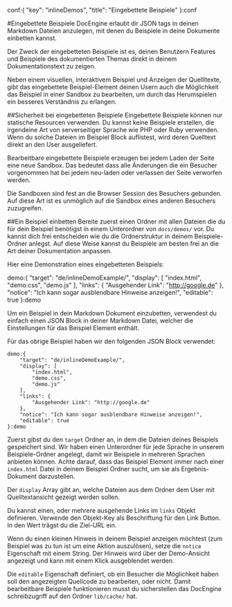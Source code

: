 conf:{
    "key": "inlineDemos",
    "title": "Eingebettete Beispiele"
}:conf

#Eingebettete Beispiele
DocEngine erlaubt dir JSON tags in deinen Markdown Dateien anzulegen, mit denen du Beispiele in deine
Dokumente einbetten kannst.

Der Zweck der eingebetteten Beispiele ist es, deinen Benutzern Features und Beispiele des dokumentierten
Themas direkt in deinem Dokumentationstext zu zeigen.

Neben einem visuellen, interaktivem Beispiel und Anzeigen der Quellltexte, gibt
das eingebettete Beispiel-Element deinen Usern auch die Möglichkeit das Beispiel in einer Sandbox zu bearbeiten,
um durch das Herumspielen ein besseres Verständnis zu erlangen.

##Sicherheit bei eingebetteten Beispiele
Eingebettete Beispiele können nur statische Resourcen verwenden. Du kannst keine Beispiele erstellen, die
irgendeine Art von serverseitiger Sprache wie PHP oder Ruby verwenden. Wenn du solche Dateien im
Beispiel Block auflistest, wird deren Quelltext direkt an den User ausgeliefert.

Bearbeitbare eingebettete Beispiele erzeugen bei jedem Laden der Seite eine neue Sandbox. Das bedeutet
dass alle Änderungen die ein Besucher vorgenommen hat bei jedem neu-laden oder verlassen der Seite
verworfen werden.

Die Sandboxen sind fest an die Browser Session des Besuchers gebunden. Auf diese Art ist es unmöglich
auf die Sandbox eines anderen Besuchers zuzugreifen.

##Ein Beispiel einbetten
Bereite zuerst einen Ordner mit allen Dateien die du für dein Beispiel benötigst in einem Unterordner
von `docs/demos/` vor. Du kannst dich frei entscheiden wie du die Ordnerstruktur in deinem Beispiele-Ordner
anlegst. Auf diese Weise kannst du Beispiele am besten frei an die Art deiner Dokumentation anpassen.

Hier eine Demonstration eines eingebetteten Beispiels:

demo:{
    "target": "de/inlineDemoExample/",
    "display": [
        "index.html",
        "demo.css",
        "demo.js"
    ],
    "links": {
        "Ausgehender Link": "http://google.de"
    },
    "notice": "Ich kann sogar ausblendbare Hinweise anzeigen!",
    "editable": true
}:demo

Um ein Beispiel in dein Markdown Dokument einzubetten, verwendest du einfach einen JSON Block in deiner
Markdown Datei, welcher die Einstellungen für das Beispiel Element enthält.

Für das obrige Beispiel haben wir den folgenden JSON Block verwendet:

    demo:{
        "target": "de/inlineDemoExample/",
        "display": [
            "index.html",
            "demo.css",
            "demo.js"
        ],
        "links": {
            "Ausgehender Link": "http://google.de"
        },
        "notice": "Ich kann sogar ausblendbare Hinweise anzeigen!",
        "editable": true
    }:demo

Zuerst gibst du den `target` Ordner an, in dem die Dateien deines Beispiels gespeichert sind. Wir haben
einen Unterordner für jede Sprache in unserem Beispiele-Ordner angelegt, damit wir Beispiele in mehreren Sprachen
anbieten können. Achte darauf, dass das Beispiel Element immer nach einer `index.html` Datei in deinem Beispiel Ordner
sucht, um sie als Ergebnis-Dokument darzustellen.

Der `display` Array gibt an, welche Dateien aus dem Ordner dem User mit Quelltextansicht gezeigt
werden sollen.

Du kannst einen, oder mehrere ausgehende Links im `links` Objekt definieren. Verwende den Objekt-Key als
Beschriftung für den Link Button. In den Wert trägst du die Ziel-URL ein.

Wenn du einen kleinen Hinweis in deinem Beispiel anzeigen möchtest (zum Beispiel was zu tun ist um eine
Aktion auszulösen), setze die `notice` Eigenschaft mit einem String. Der Hinweis wird über der Demo-Ansicht
angezeigt und kann mit einem Klick ausgeblendet werden.

Die `editable` Eigenschaft definiert, ob ein Besucher die Möglichkeit haben soll den angezeigten Quellcode
zu bearbeiten, oder nicht. Damit bearbeitbare Beispiele funktionieren musst du sicherstellen das DocEngine
schreibzugriff auf den Ordner `lib/cache/` hat.
